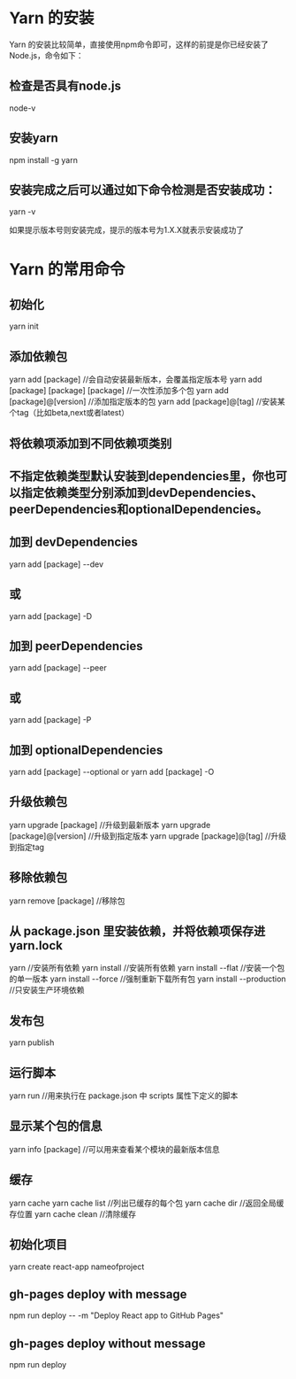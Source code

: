 # Yarn 的安装
Yarn 的安装比较简单，直接使用npm命令即可，这样的前提是你已经安装了 Node.js，命令如下：
## 检查是否具有node.js
node-v
## 安装yarn
npm install -g yarn
## 安装完成之后可以通过如下命令检测是否安装成功：
yarn -v

如果提示版本号则安装完成，提示的版本号为1.X.X就表示安装成功了


# Yarn 的常用命令
## 初始化
yarn init

## 添加依赖包
yarn add [package] //会自动安装最新版本，会覆盖指定版本号
yarn add [package] [package] [package] //一次性添加多个包
yarn add [package]@[version] //添加指定版本的包
yarn add [package]@[tag] //安装某个tag（比如beta,next或者latest）

## 将依赖项添加到不同依赖项类别
## 不指定依赖类型默认安装到dependencies里，你也可以指定依赖类型分别添加到devDependencies、peerDependencies和optionalDependencies。
## 加到 devDependencies
yarn add [package] --dev
## 或
yarn add [package] -D

## 加到 peerDependencies
yarn add [package] --peer
## 或
yarn add [package] -P

## 加到 optionalDependencies
yarn add [package] --optional
or
yarn add [package] -O


## 升级依赖包
yarn upgrade [package] //升级到最新版本
yarn upgrade [package]@[version] //升级到指定版本
yarn upgrade [package]@[tag] //升级到指定tag

## 移除依赖包
yarn remove [package] //移除包


## 从 package.json 里安装依赖，并将依赖项保存进 yarn.lock
yarn //安装所有依赖
yarn install //安装所有依赖
yarn install --flat //安装一个包的单一版本
yarn install --force //强制重新下载所有包
yarn install --production //只安装生产环境依赖


## 发布包
yarn publish


## 运行脚本
yarn run //用来执行在 package.json 中 scripts 属性下定义的脚本


## 显示某个包的信息
yarn info [package] //可以用来查看某个模块的最新版本信息


## 缓存
yarn cache
yarn cache list //列出已缓存的每个包
yarn cache dir //返回全局缓存位置
yarn cache clean //清除缓存

## 初始化项目
yarn create react-app nameofproject


## gh-pages deploy with message
npm run deploy -- -m "Deploy React app to GitHub Pages"

## gh-pages deploy without message
npm run deploy
